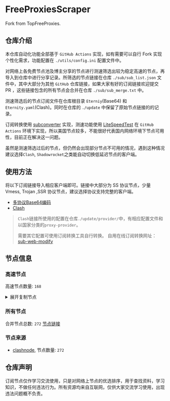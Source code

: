 # FreeProxiesScraper

Fork from TopFreeProxies.

## 仓库介绍
本仓库自动化功能全部基于 `GitHub Actions` 实现，如有需要可以自行 Fork 实现个性化需求，功能配置在 `./utils/config.ini` 配置文件中。

对网络上各免费节点池及博主分享的节点进行测速筛选出较为稳定高速的节点，再导入到仓库中进行分享记录。所筛选的节点链接在仓库 `./sub/sub_list.json` 文件中，其中大部分为其他 `GitHub` 仓库链接，如果大家有好的订阅链接欢迎提交 PR ，这些链接包含的所有节点会合并在仓库 `./sub/sub_merge.txt` 中。

测速筛选后的节点订阅文件在仓库根目录 `Eterniy`(Base64) 和 `Eternity.yaml`(Clash)。同时在仓库的 `./update` 中保留了原始节点链接的的记录。

订阅转换使用 [subconverter](https://github.com/tindy2013/subconverter) 实现，测速功能使用 [LiteSpeedTest](https://github.com/xxf098/LiteSpeedTest) 在 `GitHub Actions` 环境下实现，所以美国节点较多，不能很好代表国内网络环境下节点可用性，目前正在解决这一问题。

虽然是测速筛选过后的节点，但仍然会出现部分节点不可用的情况，遇到这种情况建议选择`Clash`, `Shadowrocket`之类能自动切换低延迟节点的客户端。

## 使用方法
将以下订阅链接导入相应客户端即可。链接中大部分为 SS 协议节点，少量 Vmess, Trojan ,SSR 协议节点，建议选择协议支持完整的客户端。

- [多协议Base64编码](https://raw.githubusercontent.com/caijh/FreeProxiesScraper/master/Eternity)
- [Clash](https://raw.githubusercontent.com/caijh/FreeProxiesScraper/master/Eternity.yaml)

>`Clash`链接所使用的配置在仓库`./update/provider/`中，有相应配置文件和以国家分类的`proxy-provider`。
>
>需要其它配置可使用订阅转换工具自行转换。
>自用在线订阅转换网址：[sub-web-modify](https://sub.v1.mk/)

## 节点信息
### 高速节点
高速节点数量: `168`
<details>
  <summary>展开复制节点</summary>

    vmess://eyJ2IjoiMiIsInBzIjoiMDQtMDAxLU5PV0hFUkUiLCJhZGQiOiJqcDYtMS5hbmV3c3RhcnQuY3lvdSIsInBvcnQiOiI1MDYxIiwidHlwZSI6Im5vbmUiLCJpZCI6IjhlNWE0NjFhLTk2ZTMtM2M3NS1hM2JiLWRhNTQzZDI1ODcxMCIsImFpZCI6IjAiLCJuZXQiOiJ3cyIsInBhdGgiOiIvIiwiaG9zdCI6ImpwNi0xLmFuZXdzdGFydC5jeW91IiwidGxzIjoidGxzIn0=
    vmess://eyJ2IjoiMiIsInBzIjoiMDQtMDAyLVVTIiwiYWRkIjoidXMtMS5hbmV3c3RhcnQuY3lvdSIsInBvcnQiOiI1MDYxIiwidHlwZSI6Im5vbmUiLCJpZCI6IjhlNWE0NjFhLTk2ZTMtM2M3NS1hM2JiLWRhNTQzZDI1ODcxMCIsImFpZCI6IjAiLCJuZXQiOiJ3cyIsInBhdGgiOiIvIiwiaG9zdCI6InVzLTEuYW5ld3N0YXJ0LmN5b3UiLCJ0bHMiOiJ0bHMifQ==
    vmess://eyJ2IjoiMiIsInBzIjoiMDQtMDAzLU5PV0hFUkUiLCJhZGQiOiJ1czYtMS5hbmV3c3RhcnQuY3lvdSIsInBvcnQiOiI1MDYxIiwidHlwZSI6Im5vbmUiLCJpZCI6IjhlNWE0NjFhLTk2ZTMtM2M3NS1hM2JiLWRhNTQzZDI1ODcxMCIsImFpZCI6IjAiLCJuZXQiOiJ3cyIsInBhdGgiOiIvIiwiaG9zdCI6InVzNi0xLmFuZXdzdGFydC5jeW91IiwidGxzIjoidGxzIn0=
    vmess://eyJ2IjoiMiIsInBzIjoiMDQtMDA0LVJFTEFZIiwiYWRkIjoiczUuZGItbGluazAyLnRvcCIsInBvcnQiOiI4MDgwIiwidHlwZSI6Im5vbmUiLCJpZCI6ImFmNzEwNGQ5LWYxYTktMzA1MC04MTU2LWVmOWRkMTAzNTNiNSIsImFpZCI6IjAiLCJuZXQiOiJ3cyIsInBhdGgiOiIvZGFiYWkuaW4xMDQuMTguNzUuMTEzIiwiaG9zdCI6InM1LmRiLWxpbmswMi50b3AiLCJ0bHMiOiIifQ==
    vmess://eyJ2IjoiMiIsInBzIjoiMDQtMDA1LVJFTEFZIiwiYWRkIjoiczUuZGItbGluazAyLnRvcCIsInBvcnQiOiIyMDUyIiwidHlwZSI6Im5vbmUiLCJpZCI6ImFmNzEwNGQ5LWYxYTktMzA1MC04MTU2LWVmOWRkMTAzNTNiNSIsImFpZCI6IjAiLCJuZXQiOiJ3cyIsInBhdGgiOiIvZGFiYWkuaW4xNzIuNjcuMTA3LjEzIiwiaG9zdCI6InM1LmRiLWxpbmswMi50b3AiLCJ0bHMiOiIifQ==
    vmess://eyJ2IjoiMiIsInBzIjoiMDQtMDA2LVJFTEFZIiwiYWRkIjoiczEuZGItbGluazAyLnRvcCIsInBvcnQiOiIyMDgyIiwidHlwZSI6Im5vbmUiLCJpZCI6ImFmNzEwNGQ5LWYxYTktMzA1MC04MTU2LWVmOWRkMTAzNTNiNSIsImFpZCI6IjAiLCJuZXQiOiJ3cyIsInBhdGgiOiIvZGFiYWkuaW4xMDQuMjUuMTMuMCIsImhvc3QiOiJzMS5kYi1saW5rMDIudG9wIiwidGxzIjoiIn0=
    vmess://eyJ2IjoiMiIsInBzIjoiMDQtMDA3LVJFTEFZIiwiYWRkIjoiczIuZGItbGluazAxLnRvcCIsInBvcnQiOiI4MCIsInR5cGUiOiJub25lIiwiaWQiOiJhZjcxMDRkOS1mMWE5LTMwNTAtODE1Ni1lZjlkZDEwMzUzYjUiLCJhaWQiOiIwIiwibmV0Ijoid3MiLCJwYXRoIjoiL2RhYmFpLmluMTA0LjE4Ljk2LjEyMSIsImhvc3QiOiJzMi5kYi1saW5rMDEudG9wIiwidGxzIjoiIn0=
    vmess://eyJ2IjoiMiIsInBzIjoiMDQtMDA4LVJFTEFZIiwiYWRkIjoiczQuY24tZGIudG9wIiwicG9ydCI6IjgwODAiLCJ0eXBlIjoibm9uZSIsImlkIjoiYWY3MTA0ZDktZjFhOS0zMDUwLTgxNTYtZWY5ZGQxMDM1M2I1IiwiYWlkIjoiMCIsIm5ldCI6IndzIiwicGF0aCI6Ii9kYWJhaS5pbjE3Mi42NC41OC4yMjciLCJob3N0IjoiczQuY24tZGIudG9wIiwidGxzIjoiIn0=
    vmess://eyJ2IjoiMiIsInBzIjoiMDQtMDA5LVJFTEFZIiwiYWRkIjoiczIuY24tZGIudG9wIiwicG9ydCI6IjIwODYiLCJ0eXBlIjoibm9uZSIsImlkIjoiYWY3MTA0ZDktZjFhOS0zMDUwLTgxNTYtZWY5ZGQxMDM1M2I1IiwiYWlkIjoiMCIsIm5ldCI6IndzIiwicGF0aCI6Ii9kYWJhaS5pbjEwNC4yMS4yNDUuMTUyIiwiaG9zdCI6InMyLmNuLWRiLnRvcCIsInRscyI6IiJ9
    vmess://eyJ2IjoiMiIsInBzIjoiMDQtMDEwLVJFTEFZIiwiYWRkIjoiczEuZGItbGluazAyLnRvcCIsInBvcnQiOiIyMDUyIiwidHlwZSI6Im5vbmUiLCJpZCI6ImFmNzEwNGQ5LWYxYTktMzA1MC04MTU2LWVmOWRkMTAzNTNiNSIsImFpZCI6IjAiLCJuZXQiOiJ3cyIsInBhdGgiOiIvZGFiYWkuaW4xNzIuNjQuNjAuMjMxIiwiaG9zdCI6InMxLmRiLWxpbmswMi50b3AiLCJ0bHMiOiIifQ==
    trojan://80b6f4d8-a8be-3544-8d04-7488c6403c81@183.236.51.154:56323?allowInsecure=1&sni=steampipe-kr.akamaized.net#04-110-CN
    trojan://80b6f4d8-a8be-3544-8d04-7488c6403c81@183.236.51.154:56432?allowInsecure=1&sni=steampipe-partner.akamaized.net#04-111-CN
    trojan://80b6f4d8-a8be-3544-8d04-7488c6403c81@112.18.120.18:23452?allowInsecure=1&sni=fastly.cdn.steampipe.steamcontent.com#04-112-CN
    trojan://80b6f4d8-a8be-3544-8d04-7488c6403c81@112.18.120.18:23453?allowInsecure=1&sni=www.microsoft365.com#04-113-CN
    vmess://eyJ2IjoiMiIsInBzIjoiMDQtMTE0LUNOIiwiYWRkIjoiMTIubWFtYW1hamQuc2l0ZSIsInBvcnQiOiIyMzYxMiIsInR5cGUiOiJub25lIiwiaWQiOiI0YjM0Yjg5My0xOTMzLTM3MTEtODA1Zi04NWViOGU4MGNhNTQiLCJhaWQiOiIyIiwibmV0Ijoid3MiLCJwYXRoIjoiLyIsImhvc3QiOiIxMi5tYW1hbWFqZC5zaXRlIiwidGxzIjoiIn0=
    vmess://eyJ2IjoiMiIsInBzIjoiMDQtMTE1LUNOIiwiYWRkIjoiMTcubWFtYW1hamQuc2l0ZSIsInBvcnQiOiIyMzYxNyIsInR5cGUiOiJub25lIiwiaWQiOiI0YjM0Yjg5My0xOTMzLTM3MTEtODA1Zi04NWViOGU4MGNhNTQiLCJhaWQiOiIyIiwibmV0Ijoid3MiLCJwYXRoIjoiLyIsImhvc3QiOiIxNy5tYW1hbWFqZC5zaXRlIiwidGxzIjoiIn0=
    vmess://eyJ2IjoiMiIsInBzIjoiMDQtMTE2LUNOIiwiYWRkIjoiMTEubWFtYW1hamQuc2l0ZSIsInBvcnQiOiIyMzYxMSIsInR5cGUiOiJub25lIiwiaWQiOiI0YjM0Yjg5My0xOTMzLTM3MTEtODA1Zi04NWViOGU4MGNhNTQiLCJhaWQiOiIyIiwibmV0Ijoid3MiLCJwYXRoIjoiLyIsImhvc3QiOiIxMS5tYW1hbWFqZC5zaXRlIiwidGxzIjoiIn0=
    vmess://eyJ2IjoiMiIsInBzIjoiMDQtMTE3LUNOIiwiYWRkIjoiMTkubWFtYW1hamQuc2l0ZSIsInBvcnQiOiIyMzYxOSIsInR5cGUiOiJub25lIiwiaWQiOiI0YjM0Yjg5My0xOTMzLTM3MTEtODA1Zi04NWViOGU4MGNhNTQiLCJhaWQiOiIyIiwibmV0Ijoid3MiLCJwYXRoIjoiLyIsImhvc3QiOiIxOS5tYW1hbWFqZC5zaXRlIiwidGxzIjoiIn0=
    vmess://eyJ2IjoiMiIsInBzIjoiMDQtMTE4LUNOIiwiYWRkIjoiMTYubWFtYW1hamQuc2l0ZSIsInBvcnQiOiIyMzYxNiIsInR5cGUiOiJub25lIiwiaWQiOiI0YjM0Yjg5My0xOTMzLTM3MTEtODA1Zi04NWViOGU4MGNhNTQiLCJhaWQiOiIyIiwibmV0Ijoid3MiLCJwYXRoIjoiLyIsImhvc3QiOiIxNi5tYW1hbWFqZC5zaXRlIiwidGxzIjoiIn0=
    vmess://eyJ2IjoiMiIsInBzIjoiMDQtMTE5LUNOIiwiYWRkIjoiMTgubWFtYW1hamQuc2l0ZSIsInBvcnQiOiIyMzYxOCIsInR5cGUiOiJub25lIiwiaWQiOiI0YjM0Yjg5My0xOTMzLTM3MTEtODA1Zi04NWViOGU4MGNhNTQiLCJhaWQiOiIyIiwibmV0Ijoid3MiLCJwYXRoIjoiLyIsImhvc3QiOiIxOC5tYW1hbWFqZC5zaXRlIiwidGxzIjoiIn0=
    vmess://eyJ2IjoiMiIsInBzIjoiMDQtMTIwLUNOIiwiYWRkIjoiMTUubWFtYW1hamQuc2l0ZSIsInBvcnQiOiIyMzYxNSIsInR5cGUiOiJub25lIiwiaWQiOiI0YjM0Yjg5My0xOTMzLTM3MTEtODA1Zi04NWViOGU4MGNhNTQiLCJhaWQiOiIyIiwibmV0Ijoid3MiLCJwYXRoIjoiLyIsImhvc3QiOiIxNS5tYW1hbWFqZC5zaXRlIiwidGxzIjoiIn0=
    vmess://eyJ2IjoiMiIsInBzIjoiMDQtMTIxLUNOIiwiYWRkIjoiNS5tYW1hbWFqZC5zaXRlIiwicG9ydCI6IjIzNjA1IiwidHlwZSI6Im5vbmUiLCJpZCI6IjRiMzRiODkzLTE5MzMtMzcxMS04MDVmLTg1ZWI4ZTgwY2E1NCIsImFpZCI6IjIiLCJuZXQiOiJ3cyIsInBhdGgiOiIvIiwiaG9zdCI6IjUubWFtYW1hamQuc2l0ZSIsInRscyI6IiJ9
    vmess://eyJ2IjoiMiIsInBzIjoiMDQtMTIyLUNOIiwiYWRkIjoiMTMubWFtYW1hamQuc2l0ZSIsInBvcnQiOiIyMzYxMyIsInR5cGUiOiJub25lIiwiaWQiOiI0YjM0Yjg5My0xOTMzLTM3MTEtODA1Zi04NWViOGU4MGNhNTQiLCJhaWQiOiIyIiwibmV0Ijoid3MiLCJwYXRoIjoiLyIsImhvc3QiOiIxMy5tYW1hbWFqZC5zaXRlIiwidGxzIjoiIn0=
    vmess://eyJ2IjoiMiIsInBzIjoiMDQtMTIzLUNOIiwiYWRkIjoiMTQubWFtYW1hamQuc2l0ZSIsInBvcnQiOiIyMzYxNCIsInR5cGUiOiJub25lIiwiaWQiOiI0YjM0Yjg5My0xOTMzLTM3MTEtODA1Zi04NWViOGU4MGNhNTQiLCJhaWQiOiIyIiwibmV0Ijoid3MiLCJwYXRoIjoiLyIsImhvc3QiOiIxNC5tYW1hbWFqZC5zaXRlIiwidGxzIjoiIn0=
    vmess://eyJ2IjoiMiIsInBzIjoiMDctMTMxLUNOIiwiYWRkIjoiNDcuOTIuMTUyLjE2OSIsInBvcnQiOiI1MDAwMiIsInR5cGUiOiJub25lIiwiaWQiOiI0MTgwNDhhZi1hMjkzLTRiOTktOWIwYy05OGNhMzU4MGRkMjQiLCJhaWQiOiIwIiwibmV0Ijoid3MiLCJwYXRoIjoiLyIsImhvc3QiOiIiLCJ0bHMiOiIifQ==
    trojan://a348278e-71ac-499c-8069-28b1af18c372@tw40.453521.xyz:3663?allowInsecure=1#07-132-TW
    trojan://a348278e-71ac-499c-8069-28b1af18c372@111.250.98.104:3663?allowInsecure=1&sni=tw40.453521.xyz#07-133-TW
    vmess://eyJ2IjoiMiIsInBzIjoiMDctMTM0LUNOIiwiYWRkIjoiMTEyLjEzMi4yMTUuMzQiLCJwb3J0IjoiNTAwMDciLCJ0eXBlIjoibm9uZSIsImlkIjoiNDE4MDQ4YWYtYTI5My00Yjk5LTliMGMtOThjYTM1ODBkZDI0IiwiYWlkIjoiMCIsIm5ldCI6IndzIiwicGF0aCI6Ii8iLCJob3N0IjoiIiwidGxzIjoiIn0=
    vmess://eyJ2IjoiMiIsInBzIjoiMDctMTM1LUNOIiwiYWRkIjoiMTIwLjIxMC4yMDUuNTkiLCJwb3J0IjoiNTAwMDIiLCJ0eXBlIjoibm9uZSIsImlkIjoiNDE4MDQ4YWYtYTI5My00Yjk5LTliMGMtOThjYTM1ODBkZDI0IiwiYWlkIjoiNjQiLCJuZXQiOiJ3cyIsInBhdGgiOiIvIiwiaG9zdCI6IiIsInRscyI6IiJ9
    vmess://eyJ2IjoiMiIsInBzIjoiMDctMTM2LUNOIiwiYWRkIjoiNDcuMTA0LjE4Ni4xMzMiLCJwb3J0IjoiNTAwMDIiLCJ0eXBlIjoibm9uZSIsImlkIjoiNDE4MDQ4YWYtYTI5My00Yjk5LTliMGMtOThjYTM1ODBkZDI0IiwiYWlkIjoiNjQiLCJuZXQiOiJ3cyIsInBhdGgiOiIvIiwiaG9zdCI6IiIsInRscyI6IiJ9
    vmess://eyJ2IjoiMiIsInBzIjoiMDctMTM4LUNOIiwiYWRkIjoiMTIwLjIzMi4xNTMuNDAiLCJwb3J0IjoiMzEyMDkiLCJ0eXBlIjoibm9uZSIsImlkIjoiNDE4MDQ4YWYtYTI5My00Yjk5LTliMGMtOThjYTM1ODBkZDI0IiwiYWlkIjoiMCIsIm5ldCI6IndzIiwicGF0aCI6Ii8iLCJob3N0IjoiIiwidGxzIjoiIn0=
    vmess://eyJ2IjoiMiIsInBzIjoiMDctMTM5LUNOIiwiYWRkIjoiMTgzLjIzNi41MS4zOCIsInBvcnQiOiI0NjkyMSIsInR5cGUiOiJub25lIiwiaWQiOiI0MTgwNDhhZi1hMjkzLTRiOTktOWIwYy05OGNhMzU4MGRkMjQiLCJhaWQiOiIwIiwibmV0Ijoid3MiLCJwYXRoIjoiLyIsImhvc3QiOiIiLCJ0bHMiOiIifQ==
    vmess://eyJ2IjoiMiIsInBzIjoiMDctMTQwLUNOIiwiYWRkIjoiZTNlNDZjMTQtc3YweHMwLXN5NGFuNy0xbzIwdy5jbS5wbGViYWkubmV0IiwicG9ydCI6IjE1MjI4IiwidHlwZSI6Im5vbmUiLCJpZCI6ImQ3MGE5NTA4LTU0NzctMTFlZi1iZjYxLWYyM2M5MTNjOGQyYiIsImFpZCI6IjAiLCJuZXQiOiJ3cyIsInBhdGgiOiIvIiwiaG9zdCI6ImUzZTQ2YzE0LXN2MHhzMC1zeTRhbjctMW8yMHcuY20ucGxlYmFpLm5ldCIsInRscyI6IiJ9
    vmess://eyJ2IjoiMiIsInBzIjoiMDctMTQxLVJFTEFZIiwiYWRkIjoiMTcyLjY3LjEzMS4yNyIsInBvcnQiOiIyMDUzIiwidHlwZSI6Im5vbmUiLCJpZCI6IjJmYzM3NzEzLTMwMTctNDk3ZS1mZjJkLTk2NWY4MjZhMTlhMyIsImFpZCI6IjAiLCJuZXQiOiJ3cyIsInBhdGgiOiIvIiwiaG9zdCI6IiIsInRscyI6InRscyJ9
    vmess://eyJ2IjoiMiIsInBzIjoiMDctMTQyLVJFTEFZIiwiYWRkIjoiMTA0LjIxLjMuMTg5IiwicG9ydCI6IjIwNTMiLCJ0eXBlIjoibm9uZSIsImlkIjoiMmZjMzc3MTMtMzAxNy00OTdlLWZmMmQtOTY1ZjgyNmExOWEzIiwiYWlkIjoiMCIsIm5ldCI6IndzIiwicGF0aCI6Ii8iLCJob3N0IjoiIiwidGxzIjoidGxzIn0=
    vmess://eyJ2IjoiMiIsInBzIjoiMDctMTQzLVJFTEFZIiwiYWRkIjoiMTcyLjY3LjEzMS4yNyIsInBvcnQiOiIyMDg3IiwidHlwZSI6Im5vbmUiLCJpZCI6IjJmYzM3NzEzLTMwMTctNDk3ZS1mZjJkLTk2NWY4MjZhMTlhMyIsImFpZCI6IjAiLCJuZXQiOiJ3cyIsInBhdGgiOiIvIiwiaG9zdCI6IiIsInRscyI6InRscyJ9
    vmess://eyJ2IjoiMiIsInBzIjoiMDctMTQ0LUNOIiwiYWRkIjoidjUuaGVkdWlhbi5saW5rIiwicG9ydCI6IjMwODA1IiwidHlwZSI6Im5vbmUiLCJpZCI6ImNiYjNmODc3LWQxZmItMzQ0Yy04N2E5LWQxNTNiZmZkNTQ4NCIsImFpZCI6IjIiLCJuZXQiOiJ3cyIsInBhdGgiOiIvb29vbyIsImhvc3QiOiJ2NS5oZWR1aWFuLmxpbmsiLCJ0bHMiOiIifQ==
    ss://YWVzLTI1Ni1jZmI6ZjhmN2FDemNQS2JzRjhwMw@185.153.197.5:989#07-145-MD
    ss://YWVzLTI1Ni1nY206ZHd6MUd0Rjc@112.54.160.36:30232#07-146-CN
    vmess://eyJ2IjoiMiIsInBzIjoiMDctMTQ3LUNOIiwiYWRkIjoiYTI5YjQ1ZWQtc3VibW8wLXN5YXA4ZC1kYms4LmQudm9sY3ppamllLmNvbSIsInBvcnQiOiIzNjg0IiwidHlwZSI6Im5vbmUiLCJpZCI6IjQ1ODQ1ZDVlLTA2MDUtMTFmMC04Y2Y5LWYyM2M5MzEzNmNiMyIsImFpZCI6IjAiLCJuZXQiOiJ3cyIsInBhdGgiOiIvIiwiaG9zdCI6ImEyOWI0NWVkLXN1Ym1vMC1zeWFwOGQtZGJrOC5kLnZvbGN6aWppZS5jb20iLCJ0bHMiOiIifQ==
    ss://YWVzLTI1Ni1nY206ZHd6MUd0Rjc@120.232.206.14:30032#07-148-CN
    ss://YWVzLTI1Ni1nY206Q1NGN1JTNU8xT1ZQWU5VUA@185.186.78.220:20035#07-149-SE
    ss://YWVzLTI1Ni1nY206STBOMEdGTVBROVBCQjVYQQ@185.186.78.220:20035#07-150-SE
    ss://YWVzLTI1Ni1nY206RTk1SFlMRjgwNk5QWjFCMw@185.237.185.77:20036#07-151-LT
    vmess://eyJ2IjoiMiIsInBzIjoiMDctMTUyLUNOIiwiYWRkIjoiMTExLjI2LjEwOS43OSIsInBvcnQiOiIzMDgwNyIsInR5cGUiOiJub25lIiwiaWQiOiJjYmIzZjg3Ny1kMWZiLTM0NGMtODdhOS1kMTUzYmZmZDU0ODQiLCJhaWQiOiIyIiwibmV0Ijoid3MiLCJwYXRoIjoiL29vb28iLCJob3N0IjoiIiwidGxzIjoiIn0=
    vmess://eyJ2IjoiMiIsInBzIjoiMDctMTUzLUNOIiwiYWRkIjoidjQuaGVkdWlhbi5saW5rIiwicG9ydCI6IjMwODA0IiwidHlwZSI6Im5vbmUiLCJpZCI6ImNiYjNmODc3LWQxZmItMzQ0Yy04N2E5LWQxNTNiZmZkNTQ4NCIsImFpZCI6IjIiLCJuZXQiOiJ3cyIsInBhdGgiOiIvb29vbyIsImhvc3QiOiJ2NC5oZWR1aWFuLmxpbmsiLCJ0bHMiOiIifQ==
    vmess://eyJ2IjoiMiIsInBzIjoiMDctMTU0LVJFTEFZIiwiYWRkIjoiYXBpLmpxdWVyeS5jb20iLCJwb3J0IjoiNDQzIiwidHlwZSI6Im5vbmUiLCJpZCI6ImRlOTRjYzBhLTA1OTItNDk2OS1iMWZjLTk3ZWE4ZjBlYTBiMyIsImFpZCI6IjAiLCJuZXQiOiJ3cyIsInBhdGgiOiIvdXMua2twLm1lLmV1Lm9yZy9hYSIsImhvc3QiOiJhcGkuanF1ZXJ5LmNvbSIsInRscyI6InRscyJ9
    vmess://eyJ2IjoiMiIsInBzIjoiMDctMTU1LVJFTEFZIiwiYWRkIjoiMTA0LjIxLjM4LjkwIiwicG9ydCI6IjgwIiwidHlwZSI6Im5vbmUiLCJpZCI6IjJkMDY4MDgzLTJjYjAtNGFlMy1hNDRhLTZmYzgyZjMwMzljYyIsImFpZCI6IjAiLCJuZXQiOiJ3cyIsInBhdGgiOiIvODdFeDJKaVlZV3I3RlJhMDZiODhKU28iLCJob3N0IjoiIiwidGxzIjoiIn0=
    trojan://e9b4bdbd-cc5b-4a90-9616-ea0f1092ec7c@104.21.16.1:443?allowInsecure=1&sni=ttYUi.7777198.xYZ&ws=1&wspath=%2525252Fs1XRkMWuneQkqtp5KKSues#07-156-RELAY
    trojan://d6b8011a-c725-435a-9fec-bf6d3530392c@156.238.18.196:2083?allowInsecure=1&ws=1&wspath=%2525252F#07-157-RELAY
    trojan://c4f42f64-a7cb-4bcb-874e-5088eac28576@104.17.147.22:2053?allowInsecure=1&sni=mAHsA.965871a.stORe&ws=1&wspath=%2525252Ftrm1dElsZUiMH92q8d#07-158-RELAY
    ss://YWVzLTI1Ni1jZmI6ZjhmN2FDemNQS2JzRjhwMw@51.15.17.169:989#07-159-NL
    ss://YWVzLTI1Ni1jZmI6WG44aktkbURNMDBJZU8lIyQjZkpBTXRzRUFFVU9wSC9ZV1l0WXFERm5UMFNW@103.186.154.22:38388#07-160-VN
    ss://YWVzLTI1Ni1jZmI6WG44aktkbURNMDBJZU8lIyQjZkpBTXRzRUFFVU9wSC9ZV1l0WXFERm5UMFNW@103.186.155.19:38388#07-161-VN
    ss://YWVzLTI1Ni1jZmI6WG44aktkbURNMDBJZU8lIyQjZkpBTXRzRUFFVU9wSC9ZV1l0WXFERm5UMFNW@103.186.155.133:38388#07-162-VN
    vmess://eyJ2IjoiMiIsInBzIjoiMDgtMTY0LVJVIiwiYWRkIjoiNDUuMTQ3LjIwMS4yMzEiLCJwb3J0IjoiMjAwNjUiLCJ0eXBlIjoibm9uZSIsImlkIjoiZDkwZDlhNWUtMTI4Yi00Yjg5LTkyNGItZGZiOWI1ZWRmNmJiIiwiYWlkIjoiMCIsIm5ldCI6IndzIiwicGF0aCI6Ii8iLCJob3N0IjoiIiwidGxzIjoiIn0=
    ss://Y2hhY2hhMjAtaWV0Zi1wb2x5MTMwNTo1YTM1ZjkwZC05MTdjLTQ1NWMtYjVmYi0yZjBlNTM1NDQ3YjQ@gz.pddwdf.store:28485#08-165-CN
    ss://Y2hhY2hhMjAtaWV0Zi1wb2x5MTMwNTo1YTM1ZjkwZC05MTdjLTQ1NWMtYjVmYi0yZjBlNTM1NDQ3YjQ@gz.pddwdf.store:33227#08-168-CN
    vmess://eyJ2IjoiMiIsInBzIjoiMDgtMTY5LUhLIiwiYWRkIjoieGcuZGFzaHVhaS5jeW91IiwicG9ydCI6IjE5OTAxIiwidHlwZSI6Im5vbmUiLCJpZCI6ImUwYTllMTMxLTM2MTQtNDcwZS04Yjg2LTBlYWU1Mjg3Zjk4MCIsImFpZCI6IjAiLCJuZXQiOiJ3cyIsInBhdGgiOiIvIiwiaG9zdCI6InhnLmRhc2h1YWkuY3lvdSIsInRscyI6IiJ9
    vmess://eyJ2IjoiMiIsInBzIjoiMDgtMTczLUNOIiwiYWRkIjoieGRkLmRhc2h1YWkuY3lvdSIsInBvcnQiOiI0NTA2NyIsInR5cGUiOiJub25lIiwiaWQiOiJlMGE5ZTEzMS0zNjE0LTQ3MGUtOGI4Ni0wZWFlNTI4N2Y5ODAiLCJhaWQiOiIwIiwibmV0Ijoid3MiLCJwYXRoIjoiLyIsImhvc3QiOiJ4ZGQuZGFzaHVhaS5jeW91IiwidGxzIjoiIn0=
    vmess://eyJ2IjoiMiIsInBzIjoiMDgtMTc0LU5PV0hFUkUiLCJhZGQiOiJoYWEuZGFzaHVhaS5jeW91IiwicG9ydCI6IjQ1MDY0IiwidHlwZSI6Im5vbmUiLCJpZCI6ImUwYTllMTMxLTM2MTQtNDcwZS04Yjg2LTBlYWU1Mjg3Zjk4MCIsImFpZCI6IjAiLCJuZXQiOiJ3cyIsInBhdGgiOiIvIiwiaG9zdCI6ImhhYS5kYXNodWFpLmN5b3UiLCJ0bHMiOiIifQ==
    vmess://eyJ2IjoiMiIsInBzIjoiMDgtMTc2LVJVIiwiYWRkIjoiNDUuMTQ3LjIwMS4yMzEiLCJwb3J0IjoiMjMxMDgiLCJ0eXBlIjoibm9uZSIsImlkIjoiODY3YzgzNTEtODM4MS00NGJjLTkxMGMtZWJlYTUxYTZhZmMwIiwiYWlkIjoiMCIsIm5ldCI6IndzIiwicGF0aCI6Ii8iLCJob3N0IjoiIiwidGxzIjoiIn0=
    vmess://eyJ2IjoiMiIsInBzIjoiMDgtMTc3LVJVIiwiYWRkIjoiNDUuMTQ3LjIwMS4yMzEiLCJwb3J0IjoiMjAwNjUiLCJ0eXBlIjoibm9uZSIsImlkIjoiZTZjYmMwZWItMGE3YS00YzJmLWI3M2ItZjJhYjBmYWZjNTU0IiwiYWlkIjoiMCIsIm5ldCI6IndzIiwicGF0aCI6Ii8iLCJob3N0IjoiIiwidGxzIjoiIn0=
    ss://Y2hhY2hhMjAtaWV0Zi1wb2x5MTMwNTo1YTM1ZjkwZC05MTdjLTQ1NWMtYjVmYi0yZjBlNTM1NDQ3YjQ@gz.pddwdf.store:36086#08-179-CN
    ss://Y2hhY2hhMjAtaWV0Zi1wb2x5MTMwNTo1YTM1ZjkwZC05MTdjLTQ1NWMtYjVmYi0yZjBlNTM1NDQ3YjQ@gz.pddwdf.store:42980#08-180-CN
    ss://Y2hhY2hhMjAtaWV0Zi1wb2x5MTMwNTo1YTM1ZjkwZC05MTdjLTQ1NWMtYjVmYi0yZjBlNTM1NDQ3YjQ@gz.pddwdf.store:14193#08-182-CN
    vmess://eyJ2IjoiMiIsInBzIjoiMDgtMTg0LU5PV0hFUkUiLCJhZGQiOiJoYWEuZGFzaHVhaS5jeW91IiwicG9ydCI6IjQ1MDc0IiwidHlwZSI6Im5vbmUiLCJpZCI6ImUwYTllMTMxLTM2MTQtNDcwZS04Yjg2LTBlYWU1Mjg3Zjk4MCIsImFpZCI6IjAiLCJuZXQiOiJ3cyIsInBhdGgiOiIvIiwiaG9zdCI6ImhhYS5kYXNodWFpLmN5b3UiLCJ0bHMiOiIifQ==
    ss://Y2hhY2hhMjAtaWV0Zi1wb2x5MTMwNTo1YTM1ZjkwZC05MTdjLTQ1NWMtYjVmYi0yZjBlNTM1NDQ3YjQ@gz.pddwdf.store:11515#08-185-CN
    vmess://eyJ2IjoiMiIsInBzIjoiMDgtMTg4LVJVIiwiYWRkIjoiNDUuMTQ3LjIwMS4yMzEiLCJwb3J0IjoiMjMxMDgiLCJ0eXBlIjoibm9uZSIsImlkIjoiZDkwZDlhNWUtMTI4Yi00Yjg5LTkyNGItZGZiOWI1ZWRmNmJiIiwiYWlkIjoiMCIsIm5ldCI6IndzIiwicGF0aCI6Ii8iLCJob3N0IjoiIiwidGxzIjoiIn0=
    vmess://eyJ2IjoiMiIsInBzIjoiMDgtMTkwLU5PV0hFUkUiLCJhZGQiOiJoYWEuZGFzaHVhaS5jeW91IiwicG9ydCI6IjQ1MDU0IiwidHlwZSI6Im5vbmUiLCJpZCI6ImUwYTllMTMxLTM2MTQtNDcwZS04Yjg2LTBlYWU1Mjg3Zjk4MCIsImFpZCI6IjAiLCJuZXQiOiJ3cyIsInBhdGgiOiIvIiwiaG9zdCI6ImhhYS5kYXNodWFpLmN5b3UiLCJ0bHMiOiIifQ==
    vmess://eyJ2IjoiMiIsInBzIjoiMDgtMTkxLU5PV0hFUkUiLCJhZGQiOiJoYWEuZGFzaHVhaS5jeW91IiwicG9ydCI6IjQ1MDU4IiwidHlwZSI6Im5vbmUiLCJpZCI6ImUwYTllMTMxLTM2MTQtNDcwZS04Yjg2LTBlYWU1Mjg3Zjk4MCIsImFpZCI6IjAiLCJuZXQiOiJ3cyIsInBhdGgiOiIvIiwiaG9zdCI6ImhhYS5kYXNodWFpLmN5b3UiLCJ0bHMiOiIifQ==
    vmess://eyJ2IjoiMiIsInBzIjoiMDgtMTkyLU5PV0hFUkUiLCJhZGQiOiJoYWEuZGFzaHVhaS5jeW91IiwicG9ydCI6IjQ1MDc4IiwidHlwZSI6Im5vbmUiLCJpZCI6ImUwYTllMTMxLTM2MTQtNDcwZS04Yjg2LTBlYWU1Mjg3Zjk4MCIsImFpZCI6IjAiLCJuZXQiOiJ3cyIsInBhdGgiOiIvIiwiaG9zdCI6ImhhYS5kYXNodWFpLmN5b3UiLCJ0bHMiOiIifQ==
    ss://Y2hhY2hhMjAtaWV0Zi1wb2x5MTMwNTo1YTM1ZjkwZC05MTdjLTQ1NWMtYjVmYi0yZjBlNTM1NDQ3YjQ@gz.pddwdf.store:36137#08-193-CN
    vmess://eyJ2IjoiMiIsInBzIjoiMDgtMTk1LUNOIiwiYWRkIjoieGRkLmRhc2h1YWkuY3lvdSIsInBvcnQiOiI0NTA2NSIsInR5cGUiOiJub25lIiwiaWQiOiJlMGE5ZTEzMS0zNjE0LTQ3MGUtOGI4Ni0wZWFlNTI4N2Y5ODAiLCJhaWQiOiIwIiwibmV0Ijoid3MiLCJwYXRoIjoiLyIsImhvc3QiOiJ4ZGQuZGFzaHVhaS5jeW91IiwidGxzIjoiIn0=
    ss://Y2hhY2hhMjAtaWV0Zi1wb2x5MTMwNTo1YTM1ZjkwZC05MTdjLTQ1NWMtYjVmYi0yZjBlNTM1NDQ3YjQ@gz.pddwdf.store:49831#08-196-CN
    ss://Y2hhY2hhMjAtaWV0Zi1wb2x5MTMwNTo1YTM1ZjkwZC05MTdjLTQ1NWMtYjVmYi0yZjBlNTM1NDQ3YjQ@gz.pddwdf.store:11270#08-197-CN
    ss://Y2hhY2hhMjAtaWV0Zi1wb2x5MTMwNTo1YTM1ZjkwZC05MTdjLTQ1NWMtYjVmYi0yZjBlNTM1NDQ3YjQ@gz.pddwdf.store:22327#08-198-CN
    ss://Y2hhY2hhMjAtaWV0Zi1wb2x5MTMwNTo1YTM1ZjkwZC05MTdjLTQ1NWMtYjVmYi0yZjBlNTM1NDQ3YjQ@gz.pddwdf.store:51881#08-201-CN
    vmess://eyJ2IjoiMiIsInBzIjoiMDgtMjAyLVJVIiwiYWRkIjoiNDUuMTQ3LjIwMS4yMzEiLCJwb3J0IjoiMjAwNjUiLCJ0eXBlIjoibm9uZSIsImlkIjoiODY3YzgzNTEtODM4MS00NGJjLTkxMGMtZWJlYTUxYTZhZmMwIiwiYWlkIjoiMCIsIm5ldCI6IndzIiwicGF0aCI6Ii8iLCJob3N0IjoiIiwidGxzIjoiIn0=
    ss://Y2hhY2hhMjAtaWV0Zi1wb2x5MTMwNTo1YTM1ZjkwZC05MTdjLTQ1NWMtYjVmYi0yZjBlNTM1NDQ3YjQ@gz.pddwdf.store:44105#08-204-CN
    ss://Y2hhY2hhMjAtaWV0Zi1wb2x5MTMwNTo1YTM1ZjkwZC05MTdjLTQ1NWMtYjVmYi0yZjBlNTM1NDQ3YjQ@gz.pddwdf.store:33143#08-209-CN
    vmess://eyJ2IjoiMiIsInBzIjoiMDgtMjExLUNOIiwiYWRkIjoieGRkLmRhc2h1YWkuY3lvdSIsInBvcnQiOiI0NTA1MyIsInR5cGUiOiJub25lIiwiaWQiOiJlMGE5ZTEzMS0zNjE0LTQ3MGUtOGI4Ni0wZWFlNTI4N2Y5ODAiLCJhaWQiOiIwIiwibmV0Ijoid3MiLCJwYXRoIjoiLyIsImhvc3QiOiJ4ZGQuZGFzaHVhaS5jeW91IiwidGxzIjoiIn0=
    ss://Y2hhY2hhMjAtaWV0Zi1wb2x5MTMwNTo1YTM1ZjkwZC05MTdjLTQ1NWMtYjVmYi0yZjBlNTM1NDQ3YjQ@gz.pddwdf.store:18006#08-212-CN
    ss://Y2hhY2hhMjAtaWV0Zi1wb2x5MTMwNTo1YTM1ZjkwZC05MTdjLTQ1NWMtYjVmYi0yZjBlNTM1NDQ3YjQ@gz.pddwdf.store:33476#08-213-CN
    ss://Y2hhY2hhMjAtaWV0Zi1wb2x5MTMwNTo1YTM1ZjkwZC05MTdjLTQ1NWMtYjVmYi0yZjBlNTM1NDQ3YjQ@gz.pddwdf.store:46253#08-214-CN
    ss://Y2hhY2hhMjAtaWV0Zi1wb2x5MTMwNTo1YTM1ZjkwZC05MTdjLTQ1NWMtYjVmYi0yZjBlNTM1NDQ3YjQ@gz.pddwdf.store:39367#08-216-CN
    ss://Y2hhY2hhMjAtaWV0Zi1wb2x5MTMwNTo1YTM1ZjkwZC05MTdjLTQ1NWMtYjVmYi0yZjBlNTM1NDQ3YjQ@gz.pddwdf.store:48973#08-217-CN
    ss://Y2hhY2hhMjAtaWV0Zi1wb2x5MTMwNTo1YTM1ZjkwZC05MTdjLTQ1NWMtYjVmYi0yZjBlNTM1NDQ3YjQ@sh.pddwdf.store:38733#08-218-CN
    vmess://eyJ2IjoiMiIsInBzIjoiMDgtMjE5LU5PV0hFUkUiLCJhZGQiOiJoYWEuZGFzaHVhaS5jeW91IiwicG9ydCI6IjQ1MDcyIiwidHlwZSI6Im5vbmUiLCJpZCI6ImUwYTllMTMxLTM2MTQtNDcwZS04Yjg2LTBlYWU1Mjg3Zjk4MCIsImFpZCI6IjAiLCJuZXQiOiJ3cyIsInBhdGgiOiIvIiwiaG9zdCI6ImhhYS5kYXNodWFpLmN5b3UiLCJ0bHMiOiIifQ==
    ss://Y2hhY2hhMjAtaWV0Zi1wb2x5MTMwNTo1YTM1ZjkwZC05MTdjLTQ1NWMtYjVmYi0yZjBlNTM1NDQ3YjQ@gz.pddwdf.store:15783#08-220-CN
    vmess://eyJ2IjoiMiIsInBzIjoiMDgtMjIxLUNOIiwiYWRkIjoieGRkLmRhc2h1YWkuY3lvdSIsInBvcnQiOiI0NTA3MSIsInR5cGUiOiJub25lIiwiaWQiOiJlMGE5ZTEzMS0zNjE0LTQ3MGUtOGI4Ni0wZWFlNTI4N2Y5ODAiLCJhaWQiOiIwIiwibmV0Ijoid3MiLCJwYXRoIjoiLyIsImhvc3QiOiJ4ZGQuZGFzaHVhaS5jeW91IiwidGxzIjoiIn0=
    vmess://eyJ2IjoiMiIsInBzIjoiMDgtMjIyLU5PV0hFUkUiLCJhZGQiOiJoYWEuZGFzaHVhaS5jeW91IiwicG9ydCI6IjQ1MDc2IiwidHlwZSI6Im5vbmUiLCJpZCI6ImUwYTllMTMxLTM2MTQtNDcwZS04Yjg2LTBlYWU1Mjg3Zjk4MCIsImFpZCI6IjAiLCJuZXQiOiJ3cyIsInBhdGgiOiIvIiwiaG9zdCI6ImhhYS5kYXNodWFpLmN5b3UiLCJ0bHMiOiIifQ==
    ss://Y2hhY2hhMjAtaWV0Zi1wb2x5MTMwNTo1YTM1ZjkwZC05MTdjLTQ1NWMtYjVmYi0yZjBlNTM1NDQ3YjQ@gz.pddwdf.store:12034#08-223-CN
    ss://Y2hhY2hhMjAtaWV0Zi1wb2x5MTMwNTo1YTM1ZjkwZC05MTdjLTQ1NWMtYjVmYi0yZjBlNTM1NDQ3YjQ@gz.pddwdf.store:11315#08-224-CN
    ss://Y2hhY2hhMjAtaWV0Zi1wb2x5MTMwNTo1YTM1ZjkwZC05MTdjLTQ1NWMtYjVmYi0yZjBlNTM1NDQ3YjQ@gz.pddwdf.store:43611#08-225-CN
    vmess://eyJ2IjoiMiIsInBzIjoiMDgtMjI2LUNOIiwiYWRkIjoieGRkLmRhc2h1YWkuY3lvdSIsInBvcnQiOiI0NTA3MyIsInR5cGUiOiJub25lIiwiaWQiOiJlMGE5ZTEzMS0zNjE0LTQ3MGUtOGI4Ni0wZWFlNTI4N2Y5ODAiLCJhaWQiOiIwIiwibmV0Ijoid3MiLCJwYXRoIjoiLyIsImhvc3QiOiJ4ZGQuZGFzaHVhaS5jeW91IiwidGxzIjoiIn0=
    vmess://eyJ2IjoiMiIsInBzIjoiMDgtMjI5LVJVIiwiYWRkIjoiNDUuMTQ3LjIwMS4yMzEiLCJwb3J0IjoiMjMxMDgiLCJ0eXBlIjoibm9uZSIsImlkIjoiZTZjYmMwZWItMGE3YS00YzJmLWI3M2ItZjJhYjBmYWZjNTU0IiwiYWlkIjoiMCIsIm5ldCI6IndzIiwicGF0aCI6Ii8iLCJob3N0IjoiIiwidGxzIjoiIn0=
    ss://Y2hhY2hhMjAtaWV0Zi1wb2x5MTMwNTo1YTM1ZjkwZC05MTdjLTQ1NWMtYjVmYi0yZjBlNTM1NDQ3YjQ@gz.pddwdf.store:53177#08-230-CN
    ss://Y2hhY2hhMjAtaWV0Zi1wb2x5MTMwNTo1YTM1ZjkwZC05MTdjLTQ1NWMtYjVmYi0yZjBlNTM1NDQ3YjQ@gz.pddwdf.store:47431#08-232-CN
    ss://Y2hhY2hhMjAtaWV0Zi1wb2x5MTMwNTo1YTM1ZjkwZC05MTdjLTQ1NWMtYjVmYi0yZjBlNTM1NDQ3YjQ@gz.pddwdf.store:58043#08-233-CN
    ss://Y2hhY2hhMjAtaWV0Zi1wb2x5MTMwNTo1YTM1ZjkwZC05MTdjLTQ1NWMtYjVmYi0yZjBlNTM1NDQ3YjQ@gz.pddwdf.store:22455#08-234-CN
    ss://Y2hhY2hhMjAtaWV0Zi1wb2x5MTMwNTo1YTM1ZjkwZC05MTdjLTQ1NWMtYjVmYi0yZjBlNTM1NDQ3YjQ@gz.pddwdf.store:42722#08-236-CN
    vmess://eyJ2IjoiMiIsInBzIjoiMDgtMjM3LUNOIiwiYWRkIjoieGRkLmRhc2h1YWkuY3lvdSIsInBvcnQiOiI0NTA2MSIsInR5cGUiOiJub25lIiwiaWQiOiJlMGE5ZTEzMS0zNjE0LTQ3MGUtOGI4Ni0wZWFlNTI4N2Y5ODAiLCJhaWQiOiIwIiwibmV0Ijoid3MiLCJwYXRoIjoiLyIsImhvc3QiOiJ4ZGQuZGFzaHVhaS5jeW91IiwidGxzIjoiIn0=
    ss://Y2hhY2hhMjAtaWV0Zi1wb2x5MTMwNTo1YTM1ZjkwZC05MTdjLTQ1NWMtYjVmYi0yZjBlNTM1NDQ3YjQ@gz.pddwdf.store:50971#08-239-CN
    ss://Y2hhY2hhMjAtaWV0Zi1wb2x5MTMwNTo1YTM1ZjkwZC05MTdjLTQ1NWMtYjVmYi0yZjBlNTM1NDQ3YjQ@sh.pddwdf.store:31032#08-240-CN
    vmess://eyJ2IjoiMiIsInBzIjoiMDgtMjQxLUNOIiwiYWRkIjoieGRkLmRhc2h1YWkuY3lvdSIsInBvcnQiOiI0NTA1OSIsInR5cGUiOiJub25lIiwiaWQiOiJlMGE5ZTEzMS0zNjE0LTQ3MGUtOGI4Ni0wZWFlNTI4N2Y5ODAiLCJhaWQiOiIwIiwibmV0Ijoid3MiLCJwYXRoIjoiLyIsImhvc3QiOiJ4ZGQuZGFzaHVhaS5jeW91IiwidGxzIjoiIn0=
    vmess://eyJ2IjoiMiIsInBzIjoiMDgtMjQzLUNOIiwiYWRkIjoieGRkLmRhc2h1YWkuY3lvdSIsInBvcnQiOiI0NTA3NSIsInR5cGUiOiJub25lIiwiaWQiOiJlMGE5ZTEzMS0zNjE0LTQ3MGUtOGI4Ni0wZWFlNTI4N2Y5ODAiLCJhaWQiOiIwIiwibmV0Ijoid3MiLCJwYXRoIjoiLyIsImhvc3QiOiJ4ZGQuZGFzaHVhaS5jeW91IiwidGxzIjoiIn0=
    ss://Y2hhY2hhMjAtaWV0Zi1wb2x5MTMwNTo1YTM1ZjkwZC05MTdjLTQ1NWMtYjVmYi0yZjBlNTM1NDQ3YjQ@gz.pddwdf.store:20692#08-244-CN
    vmess://eyJ2IjoiMiIsInBzIjoiMDgtMjQ1LU5PV0hFUkUiLCJhZGQiOiJoYWEuZGFzaHVhaS5jeW91IiwicG9ydCI6IjQ1MDY2IiwidHlwZSI6Im5vbmUiLCJpZCI6ImUwYTllMTMxLTM2MTQtNDcwZS04Yjg2LTBlYWU1Mjg3Zjk4MCIsImFpZCI6IjAiLCJuZXQiOiJ3cyIsInBhdGgiOiIvIiwiaG9zdCI6ImhhYS5kYXNodWFpLmN5b3UiLCJ0bHMiOiIifQ==
    vmess://eyJ2IjoiMiIsInBzIjoiMDgtMjQ3LUNOIiwiYWRkIjoieGRkLmRhc2h1YWkuY3lvdSIsInBvcnQiOiI0NTA3NyIsInR5cGUiOiJub25lIiwiaWQiOiJlMGE5ZTEzMS0zNjE0LTQ3MGUtOGI4Ni0wZWFlNTI4N2Y5ODAiLCJhaWQiOiIwIiwibmV0Ijoid3MiLCJwYXRoIjoiLyIsImhvc3QiOiJ4ZGQuZGFzaHVhaS5jeW91IiwidGxzIjoiIn0=
    vmess://eyJ2IjoiMiIsInBzIjoiMDgtMjUwLU5PV0hFUkUiLCJhZGQiOiJoYWEuZGFzaHVhaS5jeW91IiwicG9ydCI6IjQ1MDUyIiwidHlwZSI6Im5vbmUiLCJpZCI6ImUwYTllMTMxLTM2MTQtNDcwZS04Yjg2LTBlYWU1Mjg3Zjk4MCIsImFpZCI6IjAiLCJuZXQiOiJ3cyIsInBhdGgiOiIvIiwiaG9zdCI6ImhhYS5kYXNodWFpLmN5b3UiLCJ0bHMiOiIifQ==
    ss://Y2hhY2hhMjAtaWV0Zi1wb2x5MTMwNTo1YTM1ZjkwZC05MTdjLTQ1NWMtYjVmYi0yZjBlNTM1NDQ3YjQ@gz.pddwdf.store:14941#08-251-CN
    vmess://eyJ2IjoiMiIsInBzIjoiMDgtMjU0LUNOIiwiYWRkIjoieGRkLmRhc2h1YWkuY3lvdSIsInBvcnQiOiI0NTA1NyIsInR5cGUiOiJub25lIiwiaWQiOiJlMGE5ZTEzMS0zNjE0LTQ3MGUtOGI4Ni0wZWFlNTI4N2Y5ODAiLCJhaWQiOiIwIiwibmV0Ijoid3MiLCJwYXRoIjoiLyIsImhvc3QiOiJ4ZGQuZGFzaHVhaS5jeW91IiwidGxzIjoiIn0=
    vmess://eyJ2IjoiMiIsInBzIjoiMDgtMjU3LU5PV0hFUkUiLCJhZGQiOiJoYWEuZGFzaHVhaS5jeW91IiwicG9ydCI6IjQ1MDYwIiwidHlwZSI6Im5vbmUiLCJpZCI6ImUwYTllMTMxLTM2MTQtNDcwZS04Yjg2LTBlYWU1Mjg3Zjk4MCIsImFpZCI6IjAiLCJuZXQiOiJ3cyIsInBhdGgiOiIvIiwiaG9zdCI6ImhhYS5kYXNodWFpLmN5b3UiLCJ0bHMiOiIifQ==
    ss://Y2hhY2hhMjAtaWV0Zi1wb2x5MTMwNTo1YTM1ZjkwZC05MTdjLTQ1NWMtYjVmYi0yZjBlNTM1NDQ3YjQ@gz.pddwdf.store:39723#08-258-CN
    ss://Y2hhY2hhMjAtaWV0Zi1wb2x5MTMwNTo1YTM1ZjkwZC05MTdjLTQ1NWMtYjVmYi0yZjBlNTM1NDQ3YjQ@gz.pddwdf.store:44081#08-260-CN
    vmess://eyJ2IjoiMiIsInBzIjoiMDgtMjYxLUNOIiwiYWRkIjoieGRkLmRhc2h1YWkuY3lvdSIsInBvcnQiOiI0NTA2MyIsInR5cGUiOiJub25lIiwiaWQiOiJlMGE5ZTEzMS0zNjE0LTQ3MGUtOGI4Ni0wZWFlNTI4N2Y5ODAiLCJhaWQiOiIwIiwibmV0Ijoid3MiLCJwYXRoIjoiLyIsImhvc3QiOiJ4ZGQuZGFzaHVhaS5jeW91IiwidGxzIjoiIn0=
    ss://Y2hhY2hhMjAtaWV0Zi1wb2x5MTMwNTo1YTM1ZjkwZC05MTdjLTQ1NWMtYjVmYi0yZjBlNTM1NDQ3YjQ@gz.pddwdf.store:52461#08-262-CN
    vmess://eyJ2IjoiMiIsInBzIjoiMDgtMjY0LUNOIiwiYWRkIjoieGRkLmRhc2h1YWkuY3lvdSIsInBvcnQiOiI0NTA1MSIsInR5cGUiOiJub25lIiwiaWQiOiJlMGE5ZTEzMS0zNjE0LTQ3MGUtOGI4Ni0wZWFlNTI4N2Y5ODAiLCJhaWQiOiIwIiwibmV0Ijoid3MiLCJwYXRoIjoiLyIsImhvc3QiOiJ4ZGQuZGFzaHVhaS5jeW91IiwidGxzIjoiIn0=
    vmess://eyJ2IjoiMiIsInBzIjoiMDgtMjY2LUNOIiwiYWRkIjoieGRkLmRhc2h1YWkuY3lvdSIsInBvcnQiOiI0NTA1NSIsInR5cGUiOiJub25lIiwiaWQiOiJlMGE5ZTEzMS0zNjE0LTQ3MGUtOGI4Ni0wZWFlNTI4N2Y5ODAiLCJhaWQiOiIwIiwibmV0Ijoid3MiLCJwYXRoIjoiLyIsImhvc3QiOiJ4ZGQuZGFzaHVhaS5jeW91IiwidGxzIjoiIn0=
    ss://Y2hhY2hhMjAtaWV0Zi1wb2x5MTMwNTo1YTM1ZjkwZC05MTdjLTQ1NWMtYjVmYi0yZjBlNTM1NDQ3YjQ@gz.pddwdf.store:50921#08-269-CN
    vmess://eyJ2IjoiMiIsInBzIjoiMDgtMjcwLU5PV0hFUkUiLCJhZGQiOiJoYWEuZGFzaHVhaS5jeW91IiwicG9ydCI6IjQ1MDYyIiwidHlwZSI6Im5vbmUiLCJpZCI6ImUwYTllMTMxLTM2MTQtNDcwZS04Yjg2LTBlYWU1Mjg3Zjk4MCIsImFpZCI6IjAiLCJuZXQiOiJ3cyIsInBhdGgiOiIvIiwiaG9zdCI6ImhhYS5kYXNodWFpLmN5b3UiLCJ0bHMiOiIifQ==
    ss://Y2hhY2hhMjAtaWV0Zi1wb2x5MTMwNTo1YTM1ZjkwZC05MTdjLTQ1NWMtYjVmYi0yZjBlNTM1NDQ3YjQ@sh.pddwdf.store:39707#08-273-CN
    ss://Y2hhY2hhMjAtaWV0Zi1wb2x5MTMwNTo1YTM1ZjkwZC05MTdjLTQ1NWMtYjVmYi0yZjBlNTM1NDQ3YjQ@gz.pddwdf.store:14867#08-274-CN
    ss://Y2hhY2hhMjAtaWV0Zi1wb2x5MTMwNTo1YTM1ZjkwZC05MTdjLTQ1NWMtYjVmYi0yZjBlNTM1NDQ3YjQ@gz.pddwdf.store:25916#08-275-CN
    vmess://eyJ2IjoiMiIsInBzIjoiMDgtMjc2LU5PV0hFUkUiLCJhZGQiOiJoYWEuZGFzaHVhaS5jeW91IiwicG9ydCI6IjQ1MDU2IiwidHlwZSI6Im5vbmUiLCJpZCI6ImUwYTllMTMxLTM2MTQtNDcwZS04Yjg2LTBlYWU1Mjg3Zjk4MCIsImFpZCI6IjAiLCJuZXQiOiJ3cyIsInBhdGgiOiIvIiwiaG9zdCI6ImhhYS5kYXNodWFpLmN5b3UiLCJ0bHMiOiIifQ==
    ss://Y2hhY2hhMjAtaWV0Zi1wb2x5MTMwNTpmOGY3YUN6Y1BLYnNGOHAz@38.54.45.129:990#09-283-AR
    ssr://eTY2LmZmZC5tdDU4ODgudG9wOjQxMTE0OmF1dGhfY2hhaW5fYTpub25lOnBsYWluOmJXRnVkRzkxZVhWdU9EZzQvP2dyb3VwPVUxTlNVSEp2ZG1sa1pYSSZyZW1hcmtzPU1Ea3RNekF3TFVwUSZvYmZzcGFyYW09WTJKalpHTTRNVGs0TG0xcFkzSnZjMjltZEM1amIyMCZwcm90b3BhcmFtPU9ERTVPRHBEYzBwME9FSkNja3RHVDFOeWFuWXk
    vmess://eyJ2IjoiMiIsInBzIjoiMDktMzAxLUNOIiwiYWRkIjoiMTIwLjE5OC43MS4yMTQiLCJwb3J0IjoiNDAxNzUiLCJ0eXBlIjoibm9uZSIsImlkIjoiNDE4MDQ4YWYtYTI5My00Yjk5LTliMGMtOThjYTM1ODBkZDI0IiwiYWlkIjoiNjQiLCJuZXQiOiJ3cyIsInBhdGgiOiIvIiwiaG9zdCI6IiIsInRscyI6IiJ9
    ss://YWVzLTI1Ni1nY206dGVMeGc2NW00djB6UVBwU09N@iepl.pro.7353.0tk8a3a1q4t94dler.com:20659#09-302-CN
    ss://YWVzLTI1Ni1nY206dGVMeGc2NW00djB6UVBwU09N@iepl.pro.8775.0tk8a3a1q4t94dler.com:20659#09-303-CN
    vmess://eyJ2IjoiMiIsInBzIjoiMDktMzA1LUNOIiwiYWRkIjoiMTIwLjIzMi4xNTMuNDAiLCJwb3J0IjoiNDMyOTIiLCJ0eXBlIjoibm9uZSIsImlkIjoiNDE4MDQ4YWYtYTI5My00Yjk5LTliMGMtOThjYTM1ODBkZDI0IiwiYWlkIjoiMCIsIm5ldCI6IndzIiwicGF0aCI6Ii8iLCJob3N0IjoiIiwidGxzIjoiIn0=
    ss://Y2hhY2hhMjAtaWV0Zi1wb2x5MTMwNTplMmQ0ZmZiZC1kMGZhLTQwNzQtYjg0NC05ZThiNGUzNGNkNGM@relay001.xiaoniuyun.cc:44001#09-307-CN
    trojan://e2d4ffbd-d0fa-4074-b844-9e8b4e34cd4c@relay001.xiaoniuyun.cc:38027?allowInsecure=1&sni=ua001.xiaoniuyun.cc#09-308-CN
    trojan://2b1ed981-6547-4094-998b-06a3323d6f6c@xd-js.timiwc.com:21332?allowInsecure=1&sni=k65.tudou211.com#09-309-CN
    trojan://2b1ed981-6547-4094-998b-06a3323d6f6c@xd-js.timiwc.com:21603?allowInsecure=1&sni=k61.tudou211.com#09-310-CN
    vmess://eyJ2IjoiMiIsInBzIjoiMDktMzExLUNOIiwiYWRkIjoidjM2LmhlZHVpYW4ubGluayIsInBvcnQiOiIzMDgzNiIsInR5cGUiOiJub25lIiwiaWQiOiJjYmIzZjg3Ny1kMWZiLTM0NGMtODdhOS1kMTUzYmZmZDU0ODQiLCJhaWQiOiIyIiwibmV0Ijoid3MiLCJwYXRoIjoiL29vb28iLCJob3N0IjoidjM2LmhlZHVpYW4ubGluayIsInRscyI6IiJ9
    ss://YWVzLTI1Ni1jZmI6cXdlclJFV1FAQA@221.150.109.20:50345#09-365-KR
    trojan://509ed9b7-8d64-4204-8ec8-6b749020ac3f@104.21.3.189:443?allowInsecure=1&sni=CcCVfGTyU.89060004.Xyz&ws=1&wspath=%2525252F5MkU0nARgHwk3aXBStn7#09-525-RELAY
    vmess://eyJ2IjoiMiIsInBzIjoiMTAtNTMxLVJFTEFZIiwiYWRkIjoiMTA0LjIxLjExMi4xIiwicG9ydCI6IjIwOTYiLCJ0eXBlIjoibm9uZSIsImlkIjoiMzk4OGRmYmEtZTllZS00MGJhLWE4N2UtNTUzYWVlMWM1OTkzIiwiYWlkIjoiMCIsIm5ldCI6IndzIiwicGF0aCI6Ii8iLCJob3N0IjoiIiwidGxzIjoiIn0=
    vmess://eyJ2IjoiMiIsInBzIjoiMTAtNTMyLUNOIiwiYWRkIjoidjkuaGVkdWlhbi5saW5rIiwicG9ydCI6IjMwODA5IiwidHlwZSI6Im5vbmUiLCJpZCI6ImNiYjNmODc3LWQxZmItMzQ0Yy04N2E5LWQxNTNiZmZkNTQ4NCIsImFpZCI6IjIiLCJuZXQiOiJ3cyIsInBhdGgiOiIvb29vbyIsImhvc3QiOiJ2OS5oZWR1aWFuLmxpbmsiLCJ0bHMiOiIifQ==
    trojan://2b1ed981-6547-4094-998b-06a3323d6f6c@120.233.44.201:21003?allowInsecure=1&sni=k15.tudou211.com#10-533-CN
    vmess://eyJ2IjoiMiIsInBzIjoiMTAtNTM0LUNOIiwiYWRkIjoidjI4LmhlZHVpYW4ubGluayIsInBvcnQiOiIzMDgyOCIsInR5cGUiOiJub25lIiwiaWQiOiJjYmIzZjg3Ny1kMWZiLTM0NGMtODdhOS1kMTUzYmZmZDU0ODQiLCJhaWQiOiIyIiwibmV0Ijoid3MiLCJwYXRoIjoiL29vb28iLCJob3N0IjoidjI4LmhlZHVpYW4ubGluayIsInRscyI6IiJ9
    ss://Y2hhY2hhMjAtaWV0Zi1wb2x5MTMwNTo3OTA1YTMyYi0wMTJjLTQ3MTEtODllMi03M2I2NzEzZWNhNzU@pr.fastsoonlink.com:40030#10-535-PL
    trojan://2b1ed981-6547-4094-998b-06a3323d6f6c@36.156.184.33:21603?allowInsecure=1&sni=k61.tudou211.com#10-536-CN
    vmess://eyJ2IjoiMiIsInBzIjoiMTAtNTM3LVJFTEFZIiwiYWRkIjoiMzNERUZSVHk2LjQ0NDY1Mi5YWVoiLCJwb3J0IjoiODAiLCJ0eXBlIjoibm9uZSIsImlkIjoiY2RlYzlkNTctNjYxZC00NTZhLWJiZjItYjRjMzhlOWM2NzExIiwiYWlkIjoiMCIsIm5ldCI6IndzIiwicGF0aCI6Ii85ZFpsSkxqSEhyTDBWd1NvbGJxRnBnIiwiaG9zdCI6IjMzREVGUlR5Ni40NDQ2NTIuWFlaIiwidGxzIjoiIn0=
    vmess://eyJ2IjoiMiIsInBzIjoiMTAtNTM4LVJFTEFZIiwiYWRkIjoibnBtanMuY29tIiwicG9ydCI6IjgwODAiLCJ0eXBlIjoibm9uZSIsImlkIjoiNmNiYzljNzgtMWNiMS01N2Q0LWE5OTktZTJmNGUzNGMxZTAzIiwiYWlkIjoiMCIsIm5ldCI6IndzIiwicGF0aCI6Ii9uYXNuZXQvY2RuIiwiaG9zdCI6Im5wbWpzLmNvbSIsInRscyI6IiJ9
    vmess://eyJ2IjoiMiIsInBzIjoiMTAtNTM5LVVTIiwiYWRkIjoiNjQuMzIuMS4yMzkiLCJwb3J0IjoiMzAwMDAiLCJ0eXBlIjoibm9uZSIsImlkIjoiNDE4MDQ4YWYtYTI5My00Yjk5LTliMGMtOThjYTM1ODBkZDI0IiwiYWlkIjoiNjQiLCJuZXQiOiJ3cyIsInBhdGgiOiIvcGF0aC8xNzUwNzY2NzUwODMzIiwiaG9zdCI6IiIsInRscyI6IiJ9
    vmess://eyJ2IjoiMiIsInBzIjoiMTAtNTQwLVVTIiwiYWRkIjoiMTA3LjE2Ny41LjE0OCIsInBvcnQiOiIzMTAwMSIsInR5cGUiOiJub25lIiwiaWQiOiI0MTgwNDhhZi1hMjkzLTRiOTktOWIwYy05OGNhMzU4MGRkMjQiLCJhaWQiOiI2NCIsIm5ldCI6IndzIiwicGF0aCI6Ii9wYXRoLzE3NTA3NjY1MjQ4MjQiLCJob3N0IjoiIiwidGxzIjoiIn0=
    vmess://eyJ2IjoiMiIsInBzIjoiMTAtNTQxLVVTIiwiYWRkIjoiMzguMTEuNTAuMTk4IiwicG9ydCI6IjMwMDA0IiwidHlwZSI6Im5vbmUiLCJpZCI6IjQxODA0OGFmLWEyOTMtNGI5OS05YjBjLTk4Y2EzNTgwZGQyNCIsImFpZCI6IjY0IiwibmV0Ijoid3MiLCJwYXRoIjoiL3BhdGgvMTc1MDc2NjUyNDgyNCIsImhvc3QiOiIiLCJ0bHMiOiIifQ==
    ss://YWVzLTI1Ni1nY206ZHd6MUd0Rjc@111.45.33.5:30002#14-565-CN
    trojan://a25ed269-105b-4f15-bee2-bc2785d38912@wb.kaiqsz.com:42765?allowInsecure=1&sni=wb.kaiqsz.com#14-566-CN
    ss://YWVzLTI1Ni1nY206ZHd6MUd0Rjc@120.232.206.57:30018#14-567-CN
    trojan://2c605663-b89a-5734-a9d6-97d4743d72cf@dozo01.flztjc.top:8313?allowInsecure=1&sni=hk-13-568.flztjc.net#14-569-CN
    vmess://eyJ2IjoiMiIsInBzIjoiMTQtNTcwLUNOIiwiYWRkIjoiYjc5ZDM0MTgtc3V4OGcwLXN3ZTRqMS0xcmZvbi5jbTUucDVwdi5jb20iLCJwb3J0IjoiMTcyMzIiLCJ0eXBlIjoibm9uZSIsImlkIjoiYWVkMWNjMjQtMzUxZC0xMWVmLWJhNTItZjIzYzkxNjRjYTVkIiwiYWlkIjoiMCIsIm5ldCI6IndzIiwicGF0aCI6Ii8iLCJob3N0IjoiYjc5ZDM0MTgtc3V4OGcwLXN3ZTRqMS0xcmZvbi5jbTUucDVwdi5jb20iLCJ0bHMiOiIifQ==
    ss://YWVzLTI1Ni1jZmI6WG44aktkbURNMDBJZU8lIyQjZkpBTXRzRUFFVU9wSC9ZV1l0WXFERm5UMFNW@103.186.155.23:38388#14-571-VN
    vmess://eyJ2IjoiMiIsInBzIjoiMTQtNTczLUNOIiwiYWRkIjoidjguaGVkdWlhbi5saW5rIiwicG9ydCI6IjMwODA4IiwidHlwZSI6Im5vbmUiLCJpZCI6ImNiYjNmODc3LWQxZmItMzQ0Yy04N2E5LWQxNTNiZmZkNTQ4NCIsImFpZCI6IjIiLCJuZXQiOiJ3cyIsInBhdGgiOiIvb29vbyIsImhvc3QiOiJ2OC5oZWR1aWFuLmxpbmsiLCJ0bHMiOiIifQ==
    ss://YWVzLTI1Ni1jZmI6ZjhmN2FDemNQS2JzRjhwMw@103.163.218.2:989#14-574-VN
    trojan://bcc58e88-e147-11ec-b286-f23c91cfbbc9@83242d49-sy41s0-szh3gf-ggww.cm5.cnkuaishou.com:21233?allowInsecure=1&sni=83242d49-sy41s0-szh3gf-ggww.cm5.cnkuaishou.com#14-575-CN
    vmess://eyJ2IjoiMiIsInBzIjoiMTQtNTc2LUNOIiwiYWRkIjoiMTIwLjIzMi4xNTMuNDEiLCJwb3J0IjoiNDk1OTciLCJ0eXBlIjoibm9uZSIsImlkIjoiNDE4MDQ4YWYtYTI5My00Yjk5LTliMGMtOThjYTM1ODBkZDI0IiwiYWlkIjoiNjQiLCJuZXQiOiJ0Y3AiLCJwYXRoIjoiLyIsImhvc3QiOiI4MzI0MmQ0OS1zeTQxczAtc3poM2dmLWdnd3cuY201LmNua3VhaXNob3UuY29tIiwidGxzIjoiIn0=
    vmess://eyJ2IjoiMiIsInBzIjoiMTQtNTc3LVJFTEFZIiwiYWRkIjoid3d3Lnhpbmp1Yy5jb20iLCJwb3J0IjoiODAiLCJ0eXBlIjoibm9uZSIsImlkIjoiMmYzOGY4NDgtYTg5OS00Yzg3LTk4MDctMjA3YTQxNjE1ZTNjIiwiYWlkIjoiMCIsIm5ldCI6IndzIiwicGF0aCI6Ii9yb25nc2V2ZW4/ZWQ9MjA0OCIsImhvc3QiOiJ3d3cueGluanVjLmNvbSIsInRscyI6IiJ9
    vmess://eyJ2IjoiMiIsInBzIjoiMjMtNTkwLURFIiwiYWRkIjoiNTcuMTI5LjI1LjIwIiwicG9ydCI6IjQ0MyIsInR5cGUiOiJub25lIiwiaWQiOiIwM2ZjYzYxOC1iOTNkLTY3OTYtNmFlZC04YTM4Yzk3NWQ1ODEiLCJhaWQiOiIxIiwibmV0Ijoid3MiLCJwYXRoIjoibGlua3Z3cyIsImhvc3QiOiIiLCJ0bHMiOiIifQ==
    ss://YWVzLTEyOC1nY206c2hhZG93c29ja3M@156.146.62.162:443#23-595-CH
    ss://YWVzLTEyOC1nY206c2hhZG93c29ja3M@156.146.62.164:443#23-599-CH
    vmess://eyJ2IjoiMiIsInBzIjoiMjMtNjQyLVNHIiwiYWRkIjoiMzguNDcuMTc2LjI1MSIsInBvcnQiOiI1NjA1MSIsInR5cGUiOiJub25lIiwiaWQiOiIyYmNhMzU2OS0wNjYyLTQ3ZjctZmRmOC00MjFmMzBlNzFmNDQiLCJhaWQiOiIwIiwibmV0IjoidGNwIiwicGF0aCI6Imxpbmt2d3MiLCJob3N0IjoiIiwidGxzIjoiIn0=
    ss://cmM0LW1kNTpSZW56aGVDbG91ZFNT@pr3.jymzffbquawl.com:6606#23-647-CN
    ss://Y2hhY2hhMjAtaWV0Zi1wb2x5MTMwNTphNThmYTYyYjQ5NDRkZGJm@38.107.234.38:57456#23-648-KZ
    


</details>

### 所有节点
合并节点总数: `272`
[节点链接](https://raw.githubusercontent.com/caijh/TopFreeProxies/master/sub/sub_merge_base64.txt)

### 节点来源
- [clashnode](https://github.com/imyaoxp/clashnode), 节点数量: `272`


## 仓库声明
订阅节点仅作学习交流使用，只是对网络上节点的优选排序，用于查找资料，学习知识，不做任何违法行为。所有资源均来自互联网，仅供大家交流学习使用，出现违法问题概不负责。

